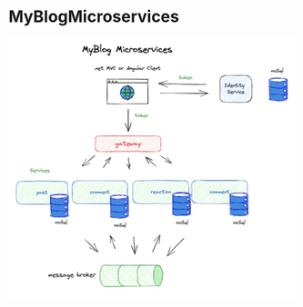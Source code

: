 # MyBlogMicroservices
![GitHub Octocat](https://github.com/abdulhamit-dev/MyBlogMicroservices/blob/main/MyBlogMicroservice.png?raw=true)
